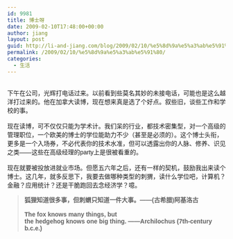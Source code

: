 ```yaml
---
id: 9981
title: 博士呀
date: 2009-02-10T17:48:00+00:00
author: jiang
layout: post
guid: http://li-and-jiang.com/blog/2009/02/10/%e5%8d%9a%e5%a3%ab%e5%91%80/
permalink: /2009/02/10/%e5%8d%9a%e5%a3%ab%e5%91%80/
categories:
  - 生活
---
```

<font face="Arial"></p> 

<div>
  <font size="2"></font><br />下午在公司，光辉打电话过来。以前看到些莫名其妙的未接电话，可能也是这么越洋打过来的。他在加拿大读博，现在想来真是选了个好点。叙些旧，谈些工作和学校的事。
</div>

<div>
   
</div>

<div>
  现在读博，可不仅仅只能为学术计。我们呆的行业，都技术密集型，对一个高级的管理职位，一个欧美的博士的学位能助力不少（甚至是必须的）。这个博士头衔，更多是一个入场券，不必代表你的技术水准，但可以透露出你的人脉、修养、识见之类——这些在高级经理的party上是很被看重的。
</div>

<div>
   
</div>

<div>
  现在就要被投放进就业市场。但愿五六年之后，还有一样的契机，鼓励我出来读个博士。这几年，就多反思下，我要去做哪种类型的刺猬，读什么学位吧，计算机？金融？应用统计？还是干脆跑回去念经济学？噫。
</div>

<blockquote dir="ltr" style="margin-right:0px">
  <div dir="ltr" style="margin-right:0px">
    <strong>狐狸知道很多事，但刺蝟只知道一件大事。——(古希腊)阿基洛古</strong>
  </div>
  
  <div dir="ltr" style="margin-right:0px">
    <strong></strong> 
  </div>
  
  <div dir="ltr" style="margin-right:0px">
    <strong>The fox knows many things, but<br /> the hedgehog knows one big thing. ——Archilochus (7th-century<br /> b.c.e.)</strong>
  </div>
</blockquote>

<p>
  </font>
</p>
